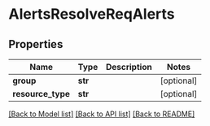 # AlertsResolveReqAlerts

## Properties
Name | Type | Description | Notes
------------ | ------------- | ------------- | -------------
**group** | **str** |  | [optional] 
**resource_type** | **str** |  | [optional] 

[[Back to Model list]](../README.md#documentation-for-models) [[Back to API list]](../README.md#documentation-for-api-endpoints) [[Back to README]](../README.md)


